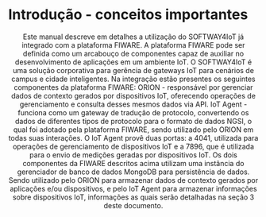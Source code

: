 # Introdução - conceitos importantes
<div style="text-align: justify">
<p align="center">
Este manual descreve em detalhes a utilização do SOFTWAY4IoT já integrado com a plataforma FIWARE. A plataforma FIWARE pode ser definida como um arcabouço de componentes capaz de auxiliar no desenvolvimento de aplicações em um ambiente IoT. O SOFTWAY4IoT é uma solução corporativa para gerência de gateways IoT para cenários de campus e cidade inteligentes. Na integração estão presentes os seguintes componentes da plataforma FIWARE: 
ORION - responsável por gerenciar dados de contexto gerados por dispositivos IoT, oferecendo operações de gerenciamento e consulta desses mesmos dados via API.
IoT Agent - funciona como um gateway de tradução de protocolo, convertendo os dados de diferentes tipos de protocolo para o formato de dados NGSI, o qual foi adotado pela plataforma FIWARE, sendo utilizado pelo ORION em todas suas interações. O IoT Agent provê duas portas: a 4041, utilizada para operações de gerenciamento de dispositivos IoT e a 7896, que é utilizada para o envio de medições geradas por dispositivos IoT.
Os dois componentes da FIWARE descritos acima utilizam uma instância do gerenciador de banco de dados MongoDB para persistência de dados. Sendo utilizado pelo ORION para armazenar dados de contexto gerados por aplicações e/ou dispositivos, e pelo IoT Agent para armazenar informações sobre dispositivos IoT, informações as quais serão detalhadas na seção 3 deste documento.
</p>
</div>

